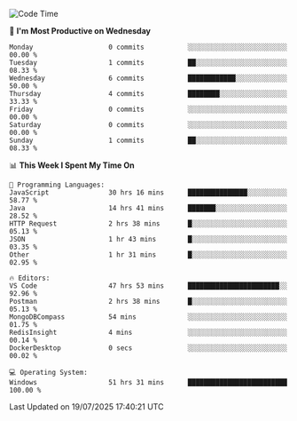 <!--START_SECTION:waka-->
![Code Time](http://img.shields.io/badge/Code%20Time-5%2C348%20hrs%2023%20mins-blue)

📅 **I'm Most Productive on Wednesday** 

```text
Monday                   0 commits           ░░░░░░░░░░░░░░░░░░░░░░░░░   00.00 % 
Tuesday                  1 commits           ██░░░░░░░░░░░░░░░░░░░░░░░   08.33 % 
Wednesday                6 commits           ████████████░░░░░░░░░░░░░   50.00 % 
Thursday                 4 commits           ████████░░░░░░░░░░░░░░░░░   33.33 % 
Friday                   0 commits           ░░░░░░░░░░░░░░░░░░░░░░░░░   00.00 % 
Saturday                 0 commits           ░░░░░░░░░░░░░░░░░░░░░░░░░   00.00 % 
Sunday                   1 commits           ██░░░░░░░░░░░░░░░░░░░░░░░   08.33 % 
```


📊 **This Week I Spent My Time On** 

```text
💬 Programming Languages: 
JavaScript               30 hrs 16 mins      ███████████████░░░░░░░░░░   58.77 % 
Java                     14 hrs 41 mins      ███████░░░░░░░░░░░░░░░░░░   28.52 % 
HTTP Request             2 hrs 38 mins       █░░░░░░░░░░░░░░░░░░░░░░░░   05.13 % 
JSON                     1 hr 43 mins        █░░░░░░░░░░░░░░░░░░░░░░░░   03.35 % 
Other                    1 hr 31 mins        █░░░░░░░░░░░░░░░░░░░░░░░░   02.95 % 

🔥 Editors: 
VS Code                  47 hrs 53 mins      ███████████████████████░░   92.96 % 
Postman                  2 hrs 38 mins       █░░░░░░░░░░░░░░░░░░░░░░░░   05.13 % 
MongoDBCompass           54 mins             ░░░░░░░░░░░░░░░░░░░░░░░░░   01.75 % 
RedisInsight             4 mins              ░░░░░░░░░░░░░░░░░░░░░░░░░   00.14 % 
DockerDesktop            0 secs              ░░░░░░░░░░░░░░░░░░░░░░░░░   00.02 % 

💻 Operating System: 
Windows                  51 hrs 31 mins      █████████████████████████   100.00 % 
```


 Last Updated on 19/07/2025 17:40:21 UTC
<!--END_SECTION:waka-->
